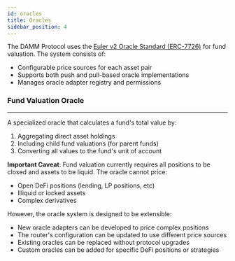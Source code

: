 ```yaml
---
id: oracles
title: Oracles
sidebar_position: 4
---
```


The DAMM Protocol uses the [Euler v2 Oracle Standard (ERC-7726)](https://github.com/euler-xyz/euler-price-oracle) for fund valuation. The system consists of:
- Configurable price sources for each asset pair
- Supports both push and pull-based oracle implementations
- Manages oracle adapter registry and permissions

### Fund Valuation Oracle
---

A specialized oracle that calculates a fund's total value by:
1. Aggregating direct asset holdings
2. Including child fund valuations (for parent funds)
3. Converting all values to the fund's unit of account

**Important Caveat**: Fund valuation currently requires all positions to be closed and assets to be liquid. The oracle cannot price:
- Open DeFi positions (lending, LP positions, etc)
- Illiquid or locked assets
- Complex derivatives

However, the oracle system is designed to be extensible:
- New oracle adapters can be developed to price complex positions
- The router's configuration can be updated to use different price sources
- Existing oracles can be replaced without protocol upgrades
- Custom oracles can be added for specific DeFi positions or strategies




